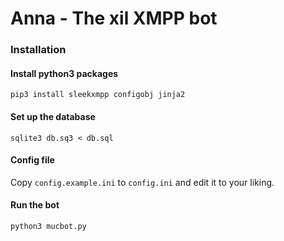 # Anna - The xil XMPP bot

### Installation

#### Install python3 packages
    pip3 install sleekxmpp configobj jinja2

#### Set up the database
    sqlite3 db.sq3 < db.sql

#### Config file
Copy `config.example.ini` to `config.ini` and edit it to your liking.

#### Run the bot
	python3 mucbot.py

